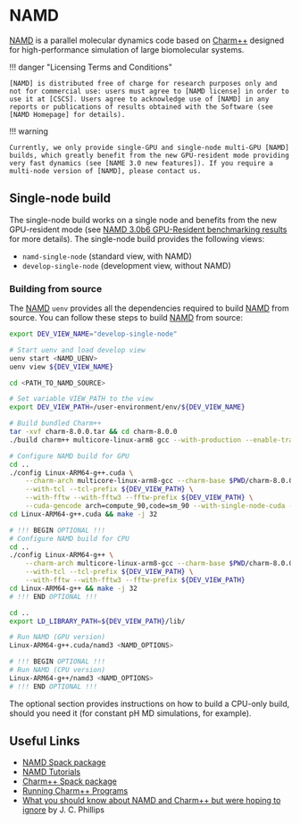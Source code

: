 # NAMD

[NAMD] is a parallel molecular dynamics code based on [Charm++] designed for high-performance simulation of large biomolecular systems.

!!! danger "Licensing Terms and Conditions"
    
    [NAMD] is distributed free of charge for research purposes only and not for commercial use: users must agree to [NAMD license] in order to use it at [CSCS]. Users agree to acknowledge use of [NAMD] in any reports or publications of results obtained with the Software (see [NAMD Homepage] for details).

!!! warning

    Currently, we only provide single-GPU and single-node multi-GPU [NAMD] builds, which greatly benefit from the new GPU-resident mode providing very fast dynamics (see [NAME 3.0 new features]). If you require a multi-node version of [NAMD], please contact us.

## Single-node build

The single-node build works on a single node and benefits from the new GPU-resident mode (see [NAMD 3.0b6 GPU-Resident benchmarking results] for more details). The single-node build provides the following views:

* `namd-single-node` (standard view, with NAMD)
* `develop-single-node` (development view, without NAMD)

### Building from source

The [NAMD] `uenv` provides all the dependencies required to build [NAMD] from source. You can follow these steps to build [NAMD] from source:

```bash
export DEV_VIEW_NAME="develop-single-node"

# Start uenv and load develop view
uenv start <NAMD_UENV>
uenv view ${DEV_VIEW_NAME}

cd <PATH_TO_NAMD_SOURCE>

# Set variable VIEW_PATH to the view
export DEV_VIEW_PATH=/user-environment/env/${DEV_VIEW_NAME}

# Build bundled Charm++
tar -xvf charm-8.0.0.tar && cd charm-8.0.0
./build charm++ multicore-linux-arm8 gcc --with-production --enable-tracing -j 32

# Configure NAMD build for GPU
cd .. 
./config Linux-ARM64-g++.cuda \
    --charm-arch multicore-linux-arm8-gcc --charm-base $PWD/charm-8.0.0 \
    --with-tcl --tcl-prefix ${DEV_VIEW_PATH} \
    --with-fftw --with-fftw3 --fftw-prefix ${DEV_VIEW_PATH} \
    --cuda-gencode arch=compute_90,code=sm_90 --with-single-node-cuda --with-cuda --cuda-prefix ${DEV_VIEW_PATH}
cd Linux-ARM64-g++.cuda && make -j 32

# !!! BEGIN OPTIONAL !!!
# Configure NAMD build for CPU
cd ..
./config Linux-ARM64-g++ \
    --charm-arch multicore-linux-arm8-gcc --charm-base $PWD/charm-8.0.0 \
    --with-tcl --tcl-prefix ${DEV_VIEW_PATH} \
    --with-fftw --with-fftw3 --fftw-prefix ${DEV_VIEW_PATH}
cd Linux-ARM64-g++ && make -j 32
# !!! END OPTIONAL !!!

cd ..
export LD_LIBRARY_PATH=${DEV_VIEW_PATH}/lib/

# Run NAMD (GPU version)
Linux-ARM64-g++.cuda/namd3 <NAMD_OPTIONS>

# !!! BEGIN OPTIONAL !!!
# Run NAMD (CPU version)
Linux-ARM64-g++/namd3 <NAMD_OPTIONS>
# !!! END OPTIONAL !!!
```

The optional section provides instructions on how to build a CPU-only build, should you need it (for constant pH MD simulations, for example).

## Useful Links

* [NAMD Spack package]
* [NAMD Tutorials]
* [Charm++ Spack package]
* [Running Charm++ Programs]
* [What you should know about NAMD and Charm++ but were hoping to ignore] by J. C. Phillips

[Charm++]: https://charm.cs.uiuc.edu/ 
[Charm++ Spack package]: https://packages.spack.io/package.html?name=charmpp 
[CSCS]: https://www.cscs.ch
[NAMD]: http://www.ks.uiuc.edu/Research/namd/
[NAMD Homepage]: http://www.ks.uiuc.edu/Research/namd/
[NAMD license]: http://www.ks.uiuc.edu/Research/namd/license.html
[NAMD Tutorials]: http://www.ks.uiuc.edu/Training/Tutorials/index.html#namd
[NAMD Spack package]: https://packages.spack.io/package.html?name=namd
[Running Charm++ Programs]: https://charm.readthedocs.io/en/latest/charm++/manual.html#running-charm-programs
[What you should know about NAMD and Charm++ but were hoping to ignore]: https://dl.acm.org/doi/pdf/10.1145/3219104.3219134
[NAMD 3.0 new features]: https://www.ks.uiuc.edu/Research/namd/3.0/features.html
[NAMD 3.0b6 GPU-Resident benchmarking results]: https://www.ks.uiuc.edu/Research/namd/benchmarks/
